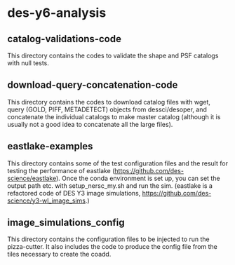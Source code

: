 # des-y6-analysis

## catalog-validations-code
This directory contains the codes to validate the shape and PSF catalogs with null tests. 

## download-query-concatenation-code
This directory contains the codes to download catalog files with wget, query (GOLD, PIFF, METADETECT) objects from dessci/desoper, and concatenate the individual catalogs to make master catalog (although it is usually not a good idea to concatenate all the large files).

## eastlake-examples
This directory contains some of the test configuration files and the result for testing the performance of eastlake (https://github.com/des-science/eastlake). Once the conda environment is set up, you can set the output path etc. with setup_nersc_my.sh and run the sim. (eastlake is a refactored code of DES Y3 image simulations, https://github.com/des-science/y3-wl_image_sims.)

## image_simulations_config
This directory contains the configuration files to be injected to run the pizza-cutter. It also includes the code to produce the config file from the tiles necessary to create the coadd. 
